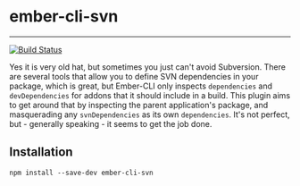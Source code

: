 # ember-cli-svn
--------------------------------------------------

[![Build Status](https://travis-ci.org/mdeanjones/ember-cli-svn.svg?branch=master)](https://travis-ci.org/mdeanjones/ember-cli-svn)


Yes it is very old hat, but sometimes you just can't avoid Subversion. There are several tools that allow you to define
SVN dependencies in your package, which is great, but Ember-CLI only inspects `dependencies` and `devDependencies` for
addons that it should include in a build. This plugin aims to get around that by inspecting the parent application's
package, and masquerading any `svnDependencies` as its own `dependencies`. It's not perfect, but - generally speaking -
it seems to get the job done.


## Installation
```
npm install --save-dev ember-cli-svn
```
